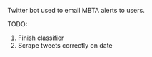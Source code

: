 Twitter bot used to email MBTA alerts to users.

TODO:
1. Finish classifier
2. Scrape tweets correctly on date